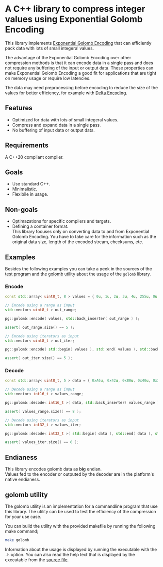 # A C++ library to compress integer values using Exponential Golomb Encoding

This library implements [Exponential Golomb Encoding](https://en.wikipedia.org/wiki/Exponential-Golomb_coding) that can efficiently pack data with lots of small integeral values.

The advantage of the Exponential Golomb Encoding over other compression methods is that it can encode data in a single pass and does not require any buffering of the input or output data.
These properties can make Exponential Golomb Encoding a good fit for applications that are tight on memory usage or require low latencies.

The data may need preprocessing before encoding to reduce the size of the values for better efficiency, for example with [Delta Encoding](https://en.wikipedia.org/wiki/Delta_encoding).

## Features

* Optimized for data with lots of small integeral values.
* Compress and expand data in a single pass.
* No buffering of input data or output data.

## Requirements

A C++20 compliant compiler.

## Goals

* Use standard C++.
* Minimalistic.
* Flexibile in usage.

## Non-goals

* Optimazations for specific compilers and targets.
* Defining a container format.  
  This library focuses only on converting data to and from Exponential Golomb Encoding.
  You have to take care for the information such as the original data size, length of the encoded stream, checksums, etc.

## Examples

Besides the following examples you can take a peek in the sources of the [test program](https://github.com/PG1003/golomb/blob/main/tests/test.cpp) and the [golomb utility](https://github.com/PG1003/golomb/blob/main/util/golomb.cpp) about the usage of the `golomb` library.

### Encode

```c++
const std::array< uint8_t, 8 > values = { 0u, 1u, 2u, 3u, 4u, 255u, 0u, 2u };

// Encode using a range as input
std::vector< uint8_t > out_range;

pg::golomb::encode( values, std::back_inserter( out_range ) );

assert( out_range.size() == 5 );

// Encode using iterators as input
std::vector< uint8_t > out_iter;

pg::golomb::encode( std::begin( values ), std::end( values ), std::back_inserter( out_iter ) );

assert( out_iter.size() == 5 );
```

### Decode

```c++
const std::array< uint8_t, 5 > data = { 0xA6u, 0x42u, 0x80u, 0x40u, 0x2Cu };

// Decode using a range as input
std::vector< int16_t > values_range;

pg::golomb::decode< int16_t >( data, std::back_inserter( values_range ) );

assert( values_range.size() == 8 );

// Decode using iterators as input
std::vector< int32_t > values_iter;

pg::golomb::decode< int32_t >( std::begin( data ), std::end( data ), std::back_inserter( values_iter ) );

assert( values_iter.size() == 8 );
```

## Endianess

This library encodes golomb data as __big__ endian.  
Values fed to the encoder or outputed by the decoder are in the platform's native endianess.

## golomb utility

The golomb utility is an implementation for a commandline program that use this library.
The utility can be used to test the efficiency of the compression for your use case.

You can build the utility with the provided makefile by running the following make command;

```sh
make golomb
```

Information about the usage is displayed by running the executable with the `-h` option.
You can also read the help text that is displayed by the executable from the [source file](https://github.com/PG1003/golomb/blob/main/util/golomb.cpp).

